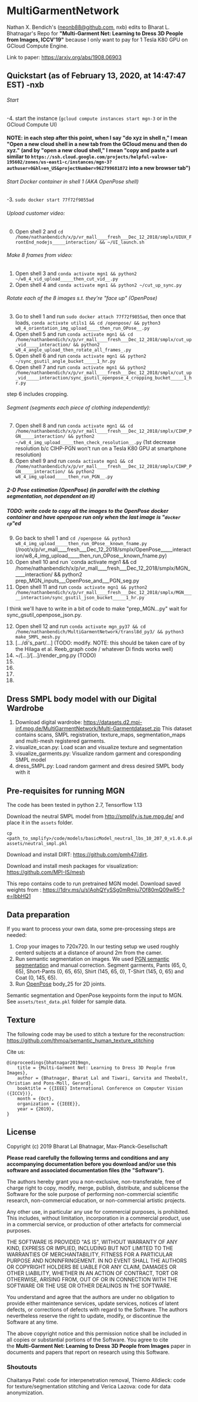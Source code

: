 # MultiGarmentNetwork
Nathan X. Bendich's (neonb88@github.com, nxb) edits to Bharat L. Bhatnagar's
Repo for **"Multi-Garment Net: Learning to Dress 3D People from Images, ICCV'19"**
because I only want to pay for 1 Tesla K80 GPU on GCloud Compute Engine.

Link to paper: https://arxiv.org/abs/1908.06903

## Quickstart (as of February 13, 2020, at 14:47:47 EST) -nxb

###### Start 
-4.  start the instance (`gcloud compute instances start mgn-3` or in the GCloud Compute UI)
#### NOTE: in each step after this point, when I say "do xyz in shell n," I mean "Open a new cloud shell in a new tab from the GCloud menu and then do xyz."  (and by "open a new cloud shell," I mean "copy and paste a url similar to `https://ssh.cloud.google.com/projects/helpful-valve-195602/zones/us-east1-c/instances/mgn-3?authuser=0&hl=en_US&projectNumber=962799681872` into a new browser tab")
###### Start Docker container in shell 1 (AKA OpenPose shell)
-3. `sudo docker start 77f72f9855ad`

###### Upload customer video:
0.  Open shell 2 and `cd /home/nathanbendich/x/p/vr_mall____fresh___Dec_12_2018/smplx/UIUX_FrontEnd_nodejs_____interaction/ && ~/UI_launch.sh`
###### Make 8 frames from video:
1.  Open shell 3 and `conda activate mgn1 && python2 ~/w8_4_vid_upload_____then_cut_vid__.py`
2.  Open shell 4 and `conda activate mgn1 && python2 ~/cut_up_sync.py`
###### Rotate each of the 8 images s.t. they're "face up" (OpenPose)
3.  Go to shell 1 and run `sudo docker attach 77f72f9855ad`, then once that loads, `conda activate utils1 && cd /openpose/ && python3 w8_4_orientation_img_upload_____then_run_OPose__.py`
4.  Open shell 5 and run `conda activate mgn1 && cd /home/nathanbendich/x/p/vr_mall____fresh___Dec_12_2018/smplx/cut_up_vid_____interaction/ && python2 w8_4_angle_upload_then_rotate_all_frames_.py`
5.  Open shell 6 and run `conda activate mgn1 && python2 ~/sync_gsutil_angle_bucket_____1_hr.py`
6.  Open shell 7 and run `conda activate mgn1 && python2 /home/nathanbendich/x/p/vr_mall____fresh___Dec_12_2018/smplx/cut_up_vid_____interaction/sync_gsutil_openpose_4_cropping_bucket_____1_hr.py`


step 6 includes cropping.

###### Segment  (segments each piece of clothing independently):
7.  Open shell 8 and run `conda activate mgn1 && cd /home/nathanbendich/x/p/vr_mall____fresh___Dec_12_2018/smplx/CIHP_PGN_____interaction/ && python2 ~/w8_4_img_upload_____then_check_resolution__.py`
  (1st decrease resolution b/c CIHP-PGN won't run on a Tesla K80 GPU at smartphone resolution)
8.  Open shell 9 and run `conda activate mgn1 && cd /home/nathanbendich/x/p/vr_mall____fresh___Dec_12_2018/smplx/CIHP_PGN_____interaction/ && python2 w8_4_img_upload_____then_run_PGN__.py`
##### 2-D Pose estimation (OpenPose) (in parallel with the clothing segmentation, not dependent on it)
##### TODO: write code to copy all the images to the OpenPose docker container and have openpose run only when the last image is "`docker cp`"ed
9.  Go back to shell 1 and `cd /openpose && python3 w8_4_img_upload_____then_run_OPose__known_fname.py`
(/root/x/p/vr_mall____fresh___Dec_12_2018/smplx/OpenPose_____interaction/w8_4_img_upload_____then_run_OPose__known_fname.py)
10. Open shell 10 and run `conda activate mgn1 && cd /home/nathanbendich/x/p/vr_mall____fresh___Dec_12_2018/smplx/MGN_____interaction/ && python2 prep_MGN_inputs___OpenPose_and___PGN_seg.py
11. Open shell 11 and run `conda activate mgn1 && python2 /home/nathanbendich/x/p/vr_mall____fresh___Dec_12_2018/smplx/MGN_____interaction/sync_gsutil_json_bucket_____1_hr.py`

I think we'll have to write in a bit of code to make "prep_MGN...py" wait for sync_gsutil_openpose_json.py. 

12. Open shell 12 and run `conda activate mgn_py37 && cd /home/nathanbendich/MultiGarmentNetwork/transl8d_py3/ && python3 make_SMPL_mesh.py`
13. [.../di's_part/...]   (TODO: modify.  NOTE: this should be taken care of by the Hilaga et al. Reeb_graph code / whatever Di finds works well)
14. ~/[...]/[...]/render_png.py (TODO)
15.
16.
17.
18.


## Dress SMPL body model with our Digital Wardrobe

1. Download digital wardrobe: https://datasets.d2.mpi-inf.mpg.de/MultiGarmentNetwork/Multi-Garmentdataset.zip
This dataset contains scans, SMPL registration, texture_maps, segmentation_maps and multi-mesh registered garments.
2. visualize_scan.py: Load scan and visualize texture and segmentation
3. visualize_garments.py: Visualize random garment and coresponding SMPL model
4. dress_SMPL.py: Load random garment and dress desired SMPL body with it


## Pre-requisites for running MGN
The code has been tested in python 2.7, Tensorflow 1.13

Download the neutral SMPL model from http://smplify.is.tue.mpg.de/ and place it in the `assets` folder.
```
cp <path_to_smplify>/code/models/basicModel_neutral_lbs_10_207_0_v1.0.0.pkl assets/neutral_smpl.pkl
```

Download and install DIRT: https://github.com/pmh47/dirt.

Download and install mesh packages for visualization: https://github.com/MPI-IS/mesh

This repo contains code to run pretrained MGN model.
Download saved weights from : https://1drv.ms/u/s!AohQYySSg0mRmju7Of80mQ09wR5-?e=IbbHQ1

## Data preparation

If you want to process your own data, some pre-processing steps are needed:

1. Crop your images to 720x720. In our testing setup we used roughly centerd subjects at a distance of around 2m from the camer.
2. Run semantic segmentation on images. We used [PGN semantic segmentation](https://github.com/Engineering-Course/CIHP_PGN) and manual correction. Segment garments, Pants (65, 0, 65), Short-Pants (0, 65, 65), Shirt (145, 65, 0), T-Shirt (145, 0, 65) and Coat (0, 145, 65).
3. Run [OpenPose](https://github.com/CMU-Perceptual-Computing-Lab/openpose) body_25 for 2D joints.

Semantic segmentation and OpenPose keypoints form the input to MGN. See `assets/test_data.pkl` folder for sample data.

## Texture

The following code may be used to stitch a texture for the reconstruction: https://github.com/thmoa/semantic_human_texture_stitching

Cite us:
```
@inproceedings{bhatnagar2019mgn,
    title = {Multi-Garment Net: Learning to Dress 3D People from Images},
    author = {Bhatnagar, Bharat Lal and Tiwari, Garvita and Theobalt, Christian and Pons-Moll, Gerard},
    booktitle = {{IEEE} International Conference on Computer Vision ({ICCV})},
    month = {Oct},
    organization = {{IEEE}},
    year = {2019},
}
```

## License

Copyright (c) 2019 Bharat Lal Bhatnagar, Max-Planck-Gesellschaft

**Please read carefully the following terms and conditions and any accompanying documentation before you download and/or use this software and associated documentation files (the "Software").**

The authors hereby grant you a non-exclusive, non-transferable, free of charge right to copy, modify, merge, publish, distribute, and sublicense the Software for the sole purpose of performing non-commercial scientific research, non-commercial education, or non-commercial artistic projects.

Any other use, in particular any use for commercial purposes, is prohibited. This includes, without limitation, incorporation in a commercial product, use in a commercial service, or production of other artefacts for commercial purposes.

THE SOFTWARE IS PROVIDED "AS IS", WITHOUT WARRANTY OF ANY KIND, EXPRESS OR IMPLIED, INCLUDING BUT NOT LIMITED TO THE WARRANTIES OF MERCHANTABILITY, FITNESS FOR A PARTICULAR PURPOSE AND NONINFRINGEMENT. IN NO EVENT SHALL THE AUTHORS OR COPYRIGHT HOLDERS BE LIABLE FOR ANY CLAIM, DAMAGES OR OTHER LIABILITY, WHETHER IN AN ACTION OF CONTRACT, TORT OR OTHERWISE, ARISING FROM, OUT OF OR IN CONNECTION WITH THE SOFTWARE OR THE USE OR OTHER DEALINGS IN THE SOFTWARE.

You understand and agree that the authors are under no obligation to provide either maintenance services, update services, notices of latent defects, or corrections of defects with regard to the Software. The authors nevertheless reserve the right to update, modify, or discontinue the Software at any time.

The above copyright notice and this permission notice shall be included in all copies or substantial portions of the Software. You agree to cite the **Multi-Garment Net: Learning to Dress 3D People from Images** paper in documents and papers that report on research using this Software.


### Shoutouts

Chaitanya Patel: code for interpenetration removal, Thiemo Alldieck: code for texture/segmentation
stitching and Verica Lazova: code for data anonymization.



































































































